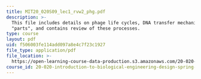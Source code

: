 ```yaml
---
title: MIT20_020S09_lec1_rvw2_phg.pdf
description: >-
  This file includes details on phage life cycles, DNA transfer mechanisms and
  "parts", and contains review of these processes. 
type: course
layout: pdf
uid: f506003fe114add097a8e4c7f23c1927
file_type: application/pdf
file_location: >-
  https://open-learning-course-data-production.s3.amazonaws.com/20-020-introduction-to-biological-engineering-design-spring-2009/f506003fe114add097a8e4c7f23c1927_MIT20_020S09_lec1_rvw2_phg.pdf
course_id: 20-020-introduction-to-biological-engineering-design-spring-2009
---
```

